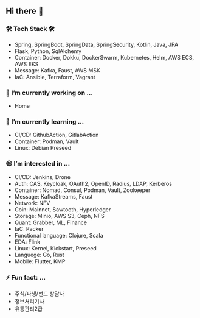 ## Hi there 👋

### 🛠 Tech Stack 🛠
- Spring, SpringBoot, SpringData, SpringSecurity, Kotlin, Java, JPA
- Flask, Python, SqlAlchemy
- Container: Docker, Dokku, DockerSwarm, Kubernetes, Helm, AWS ECS, AWS EKS
- Message: Kafka, Faust, AWS MSK
- IaC: Ansible, Terraform, Vagrant

### 🔭 I’m currently working on ...
- Home

### 🌱 I’m currently learning ...
- CI/CD: GithubAction, GitlabAction
- Container: Podman, Vault
- Linux: Debian Preseed

### 😄 I’m interested in ...
- CI/CD: Jenkins, Drone
- Auth: CAS, Keycloak, OAuth2, OpenID, Radius, LDAP, Kerberos
- Container: Nomad, Consul, Podman, Vault, Zookeeper
- Message: KafkaStreams, Faust
- Network: NFV
- Coin: Mainnet, Sawtooth, Hyperledger
- Storage: Minio, AWS S3, Ceph, NFS
- Quant: Grabber, ML, Finance
- IaC: Packer
- Functional language: Clojure, Scala
- EDA: Flink
- Linux: Kernel, Kickstart, Preseed
- Languege: Go, Rust
- Mobile: Flutter, KMP

### ⚡ Fun fact: ...
- 주식/파생/펀드 상담사
- 정보처리기사
- 유통관리2급


<!--
**archmagece/archmagece** is a ✨ _special_ ✨ repository because its `README.md` (this file) appears on your GitHub profile.

Here are some ideas to get you started:

- 🔭 I’m currently working on ...
- 🌱 I’m currently learning ...
- 👯 I’m looking to collaborate on ...
- 🤔 I’m looking for help with ...
- 💬 Ask me about ...
- 📫 How to reach me: ...
- 😄 Pronouns: ...
- ⚡ Fun fact: ...
-->
